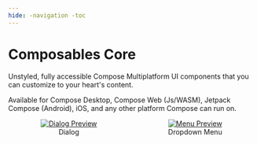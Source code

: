 ```yaml
--- 
hide: -navigation -toc 
---
```


# Composables Core

Unstyled, fully accessible Compose Multiplatform UI components that you can customize to your heart's content.

Available for Compose Desktop, Compose Web (Js/WASM), Jetpack Compose (Android), iOS, and any other platform Compose can run on.

<style>
  .image-grid {
    display: grid;
    grid-template-columns: 1fr 1fr;
    gap: 10px;
    text-align: center;
  }

  @media (max-width: 600px) {
    .image-grid {
      grid-template-columns: 1fr;
    }
  }
</style>

<div class="image-grid">
  <div>
    <a href="dialog">
      <img src="preview_dialog.jpg" alt="Dialog Preview">
    </a>
    <div>Dialog</div>
  </div>
  <div>
    <a href="menu">
      <img src="preview_menu.jpg" alt="Menu Preview">
    </a>
    <div>Dropdown Menu</div>
  </div>
</div>
